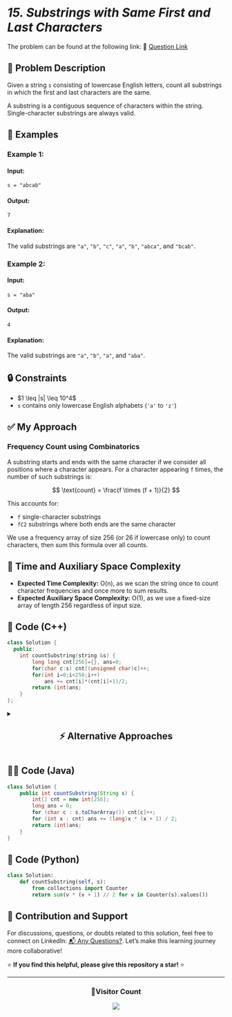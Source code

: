 # _15. Substrings with Same First and Last Characters_

The problem can be found at the following link: 🔗 [Question Link](https://www.geeksforgeeks.org/problems/substrings-with-similar-first-and-last-characters3644/1)

## **🧩 Problem Description**

Given a string `s` consisting of lowercase English letters, count all substrings in which the first and last characters are the same.

A substring is a contiguous sequence of characters within the string. Single-character substrings are always valid.

## **📘 Examples**

### **Example 1:**

#### **Input:**

`s = "abcab"`

#### **Output:**

`7`

#### **Explanation:**

The valid substrings are `"a"`, `"b"`, `"c"`, `"a"`, `"b"`, `"abca"`, and `"bcab"`.

### **Example 2:**

#### **Input:**

`s = "aba"`

#### **Output:**

`4`

#### **Explanation:**

The valid substrings are `"a"`, `"b"`, `"a"`, and `"aba"`.

## **🔒 Constraints**

- \$1 \leq |s| \leq 10^4\$
- `s` contains only lowercase English alphabets (`'a'` to `'z'`)

## **✅ My Approach**

### **Frequency Count using Combinatorics**

A substring starts and ends with the same character if we consider all positions where a character appears.
For a character appearing `f` times, the number of such substrings is:

$$
\text{count} = \frac{f \times (f + 1)}{2}
$$

This accounts for:

- `f` single-character substrings
- `fC2` substrings where both ends are the same character

We use a frequency array of size 256 (or 26 if lowercase only) to count characters, then sum this formula over all counts.

## **🧮 Time and Auxiliary Space Complexity**

- **Expected Time Complexity:** O(n), as we scan the string once to count character frequencies and once more to sum results.
- **Expected Auxiliary Space Complexity:** O(1), as we use a fixed-size array of length 256 regardless of input size.

## **🧠 Code (C++)**

```cpp
class Solution {
  public:
    int countSubstring(string &s) {
        long long cnt[256]={}, ans=0;
        for(char c:s) cnt[(unsigned char)c]++;
        for(int i=0;i<256;i++)
            ans += cnt[i]*(cnt[i]+1)/2;
        return (int)ans;
    }
};
```

<details>
<summary><h2 align="center">⚡ Alternative Approaches</h2></summary>

## 📊 **2️⃣ HashMap-Based Frequency Count**

### **💡 Algorithm Steps:**

1. Initialize a `unordered_map<char, int>`.
2. Traverse the string `s`, incrementing count for each character.
3. For each `(char, freq)` in the map, add `freq * (freq + 1) / 2` to result.

```cpp
class Solution {
  public:
    int countSubstring(string &s) {
        unordered_map<char, int> freq;
        for (char c : s) freq[c]++;
        long long ans = 0;
        for (auto &[ch, f] : freq) ans += 1LL * f * (f + 1) / 2;
        return (int)ans;
    }
};
```

### ✅ Why This Approach?

- Reduces unnecessary storage compared to fixed-size array (good for limited character sets).

#### 📝 Complexity Analysis:

- **Time:** O(n)
- **Auxiliary Space:** O(k), where `k` is the number of unique characters

## 📊 **3️⃣ Using C++ STL `map` or `array<int, 26>` (If Input is Lowercase Only)**

### **💡 Algorithm Steps:**

1. Initialize an array of size 26 for lowercase letter counts.
2. Traverse string and increment count.
3. Compute total using same formula.

```cpp
class Solution {
  public:
    int countSubstring(string &s) {
        array<int, 26> cnt = {};
        for (char c : s) cnt[c - 'a']++;
        long long ans = 0;
        for (int f : cnt) ans += 1LL * f * (f + 1) / 2;
        return (int)ans;
    }
};
```

### ✅ Why This Approach?

- Fast and space-efficient when you know the character set (a–z).
- Constant-size array is faster than unordered_map.

#### 📝 Complexity Analysis:

- **Time:** O(n)
- **Auxiliary Space:** O(1) (since 26 is constant)

### 🆚 **Comparison of Approaches**

| **Approach**           | ⏱️ Time | 💾 Space    | ✅ Pros                            | ⚠️ Cons                         |
| ---------------------- | ------- | ----------- | ---------------------------------- | ------------------------------- |
| Frequency array (main) | 🟢 O(n) | 🟢 O(Σ=256) | Fastest, simplest                  | Wastes space for small charsets |
| `unordered_map` count  | 🟢 O(n) | 🔸 O(k)     | Efficient for limited unique chars | Slightly longer code            |
| `array<int, 26>`       | 🟢 O(n) | 🔸 O(1)     | Best for lowercase-only strings    | Only works with known charsets  |

### ✅ Best Choice by Scenario

| **Scenario**                      | **Recommended Approach**     |
| --------------------------------- | ---------------------------- |
| Performance-critical, any charset | 🥇 Fixed-size array of 256   |
| Lowercase input (a–z)             | 🥈 26-letter frequency array |
| Space-aware and clean design      | 🥉 HashMap                   |

</details>

## **🧑‍💻 Code (Java)**

```java
class Solution {
    public int countSubstring(String s) {
        int[] cnt = new int[256];
        long ans = 0;
        for (char c : s.toCharArray()) cnt[c]++;
        for (int x : cnt) ans += (long)x * (x + 1) / 2;
        return (int)ans;
    }
}
```

## **🐍 Code (Python)**

```python
class Solution:
    def countSubstring(self, s):
        from collections import Counter
        return sum(v * (v + 1) // 2 for v in Counter(s).values())
```

## 🧠 Contribution and Support

For discussions, questions, or doubts related to this solution, feel free to connect on LinkedIn: [📬 Any Questions?](https://www.linkedin.com/in/patel-hetkumar-sandipbhai-8b110525a/). Let’s make this learning journey more collaborative!

⭐ **If you find this helpful, please give this repository a star!** ⭐

---

<div align="center">
  <h3><b>📍Visitor Count</b></h3>
</div>

<p align="center">
  <img src="https://visitor-badge.laobi.icu/badge?page_id=Hunterdii.GeeksforGeeks-POTD" />
</p>
